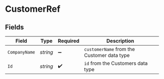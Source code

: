 # CustomerRef


## Fields

| Field                                      | Type                                       | Required                                   | Description                                |
| ------------------------------------------ | ------------------------------------------ | ------------------------------------------ | ------------------------------------------ |
| `CompanyName`                              | *string*                                   | :heavy_minus_sign:                         | `customerName` from the Customer data type |
| `Id`                                       | *string*                                   | :heavy_check_mark:                         | `id` from the Customers data type          |